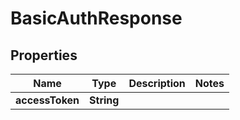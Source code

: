

# BasicAuthResponse


## Properties

| Name | Type | Description | Notes |
|------------ | ------------- | ------------- | -------------|
|**accessToken** | **String** |  |  |



